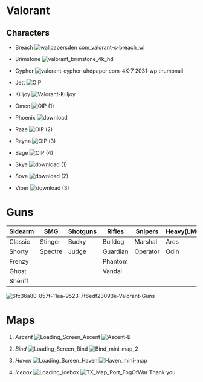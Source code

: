 # Valorant 
## Characters
* Breach
![wallpapersden com_valorant-s-breach_wl](https://user-images.githubusercontent.com/75221857/101377574-d8336a80-3866-11eb-8dd2-b5da09f8ecc7.jpg)

* Brimstone
![valorant_brimstone_4k_hd](https://user-images.githubusercontent.com/75221857/101377434-a5897200-3866-11eb-837f-18c6aaabc2b0.jpg)

* Cypher
![valorant-cypher-uhdpaper com-4K-7 2031-wp thumbnail](https://user-images.githubusercontent.com/75221857/101377770-1e88c980-3867-11eb-8887-2cada28ec20a.jpg)

* Jett
 ![OIP](https://user-images.githubusercontent.com/75221857/101378969-93a8ce80-3868-11eb-8faa-3e2cd74773c9.jpeg)
 
* Killjoy
![Valorant-Killjoy](https://user-images.githubusercontent.com/75221857/101379211-e1253b80-3868-11eb-9f9a-fbc5a2985e8f.jpg)

* Omen
![OIP (1)](https://user-images.githubusercontent.com/75221857/101379765-804a3300-3869-11eb-90f5-9749bc1e20c4.jpeg)

* Phoenix
![download](https://user-images.githubusercontent.com/75221857/101379673-5f81dd80-3869-11eb-8aaf-dab1e574fa99.jpeg)

* Raze
![OIP (2)](https://user-images.githubusercontent.com/75221857/101379907-b12a6800-3869-11eb-9f95-41c105edf161.jpeg)

* Reyna
![OIP (3)](https://user-images.githubusercontent.com/75221857/101380086-ecc53200-3869-11eb-9b7e-9c711d9fb539.jpeg)

* Sage
![OIP (4)](https://user-images.githubusercontent.com/75221857/101380253-1e3dfd80-386a-11eb-8ee7-ea3d39452d94.jpeg)

* Skye
![download (1)](https://user-images.githubusercontent.com/75221857/101380489-6a893d80-386a-11eb-91f1-b0c2c17097c0.jpeg)

* Sova
![download (2)](https://user-images.githubusercontent.com/75221857/101380560-8391ee80-386a-11eb-8154-78ff2dfa950c.jpeg)

* Viper
![download (3)](https://user-images.githubusercontent.com/75221857/101380751-c0f67c00-386a-11eb-82ae-e4e1d61933f6.jpeg)

# __Guns__
|Sidearm|SMG    |Shotguns|Rifles  |Snipers |Heavy(LMG)|
|-------|-------|--------|--------|--------|----------|
|Classic|Stinger|Bucky   |Bulldog |Marshal |Ares      |
|Shorty |Spectre|Judge   |Guardian|Operator|Odin      |
|Frenzy |       |        |Phantom |        |          |
|Ghost  |       |        |Vandal  |        |          |
|Sheriff|       |        |        |        |          |


![6fc36a80-857f-11ea-9523-7f6edf23093e-Valorant-Guns](https://user-images.githubusercontent.com/75221857/101382656-116ed900-386d-11eb-8093-fac3a9e1dd2f.png)

# __Maps__
1. _Ascent_
![Loading_Screen_Ascent](https://user-images.githubusercontent.com/75221857/101383866-8db5ec00-386e-11eb-9d6d-e500fc027084.png)
![Ascent-B](https://user-images.githubusercontent.com/75221857/101383924-a1615280-386e-11eb-85bf-0879f49256ab.png)

1. _Bind_
![Loading_Screen_Bind](https://user-images.githubusercontent.com/75221857/101384049-c786f280-386e-11eb-90aa-30053a519a4d.png)
![Bind_mini-map_2](https://user-images.githubusercontent.com/75221857/101384122-dec5e000-386e-11eb-8e85-c5b8ffc7feb7.png)

1. _Haven_
![Loading_Screen_Haven](https://user-images.githubusercontent.com/75221857/101384365-32382e00-386f-11eb-9ed5-1225533cbe16.png)
![Haven_mini-map](https://user-images.githubusercontent.com/75221857/101384377-36fce200-386f-11eb-832b-5f05dc2df5fb.png)

1. _Icebox_
![Loading_Icebox](https://user-images.githubusercontent.com/75221857/101384480-5a279180-386f-11eb-86d9-5d5522d0143d.png)
![TX_Map_Port_FogOfWar](https://user-images.githubusercontent.com/75221857/101384486-5bf15500-386f-11eb-9c52-82e7ba2e17db.png) 
Thank you
